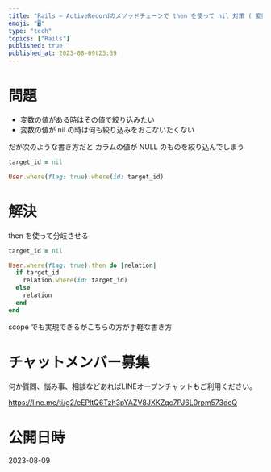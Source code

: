 ```yaml
---
title: "Rails – ActiveRecordのメソッドチェーンで then を使って nil 対策 ( 変数の値の有無で処理分岐 )"
emoji: "🖥"
type: "tech"
topics: ["Rails"]
published: true
published_at: 2023-08-09t23:39
---
```


# 問題

- 変数の値がある時はその値で絞り込みたい
- 変数の値が nil の時は何も絞り込みをおこないたくない

だが次のような書き方だと カラムの値が NULL のものを絞り込んでしまう

```rb
target_id = nil

User.where(flag: true).where(id: target_id)
```

# 解決

then を使って分岐させる

```rb
target_id = nil

User.where(flag: true).then do |relation|
  if target_id
    relation.where(id: target_id)
  else
    relation
  end
end
```

scope でも実現できるがこちらの方が手軽な書き方


# チャットメンバー募集


何か質問、悩み事、相談などあればLINEオープンチャットもご利用ください。

https://line.me/ti/g2/eEPltQ6Tzh3pYAZV8JXKZqc7PJ6L0rpm573dcQ




# 公開日時

2023-08-09
